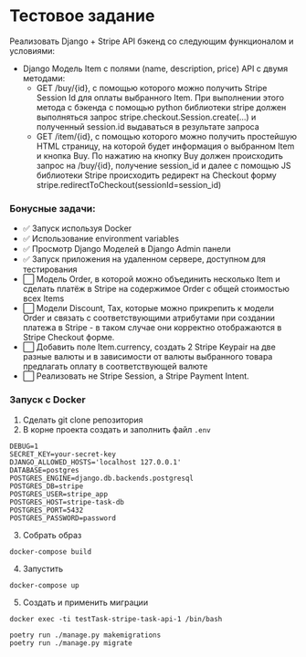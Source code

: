 # Тестовое задание

Реализовать Django + Stripe API бэкенд со следующим функционалом и условиями:
 - Django Модель Item с полями (name, description, price) 
API с двумя методами:
   - GET /buy/{id}, c помощью которого можно получить Stripe Session Id для оплаты выбранного Item. При выполнении этого метода c бэкенда с помощью python библиотеки stripe должен выполняться запрос stripe.checkout.Session.create(...) и полученный session.id выдаваться в результате запроса
   - GET /item/{id}, c помощью которого можно получить простейшую HTML страницу, на которой будет информация о выбранном Item и кнопка Buy. По нажатию на кнопку Buy должен происходить запрос на /buy/{id}, получение session_id и далее  с помощью JS библиотеки Stripe происходить редирект на Checkout форму stripe.redirectToCheckout(sessionId=session_id)
### Бонусные задачи:
- :white_check_mark: Запуск используя Docker
- :white_check_mark: Использование environment variables
- :white_check_mark: Просмотр Django Моделей в Django Admin панели
- :white_check_mark: Запуск приложения на удаленном сервере, доступном для тестирования
- :white_large_square: Модель Order, в которой можно объединить несколько Item и сделать платёж в Stripe на содержимое Order c общей стоимостью всех Items
- :white_large_square: Модели Discount, Tax, которые можно прикрепить к модели Order и связать с соответствующими атрибутами при создании платежа в Stripe - в таком случае они корректно отображаются в Stripe Checkout форме. 
- :white_large_square: Добавить поле Item.currency, создать 2 Stripe Keypair на две разные валюты и в зависимости от валюты выбранного товара предлагать оплату в соответствующей валюте
- :white_large_square: Реализовать не Stripe Session, а Stripe Payment Intent.


### Запуск с Docker
1. Сделать git clone репозитория
2. В корне проекта создать и заполнить файл `.env`
```
DEBUG=1
SECRET_KEY=your-secret-key
DJANGO_ALLOWED_HOSTS='localhost 127.0.0.1'
DATABASE=postgres
POSTGRES_ENGINE=django.db.backends.postgresql
POSTGRES_DB=stripe
POSTGRES_USER=stripe_app
POSTGRES_HOST=stripe-task-db
POSTGRES_PORT=5432
POSTGRES_PASSWORD=password
```
3. Собрать образ
```commandline
docker-compose build
```
4. Запустить
```commandline
docker-compose up
```
5. Создать и применить миграции
```commandline
docker exec -ti testTask-stripe-task-api-1 /bin/bash
```
```commandline
poetry run ./manage.py makemigrations
poetry run ./manage.py migrate
```